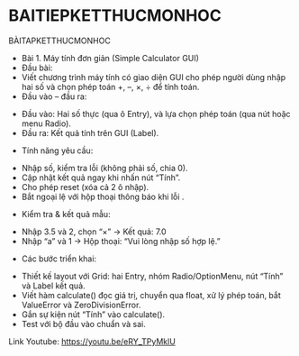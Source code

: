 # BAITIEPKETTHUCMONHOC
BÀITAPKETTHUCMONHOC
- Bài 1. Máy tính đơn giản (Simple Calculator GUI)
- Đầu bài:
- Viết chương trình máy tính có giao diện GUI cho phép người dùng nhập hai số và chọn phép toán +, –, ×, ÷ để tính toán.
- Đầu vào – đầu ra:
+ Đầu vào: Hai số thực (qua ô Entry), và lựa chọn phép toán (qua nút hoặc menu Radio).
+ Đầu ra: Kết quả tính trên GUI (Label).
- Tính năng yêu cầu:
+ Nhập số, kiểm tra lỗi (không phải số, chia 0).
+ Cập nhật kết quả ngay khi nhấn nút “Tính”.
+ Cho phép reset (xóa cả 2 ô nhập).
+ Bắt ngoại lệ với hộp thoại thông báo khi lỗi .
- Kiểm tra & kết quả mẫu:
+ Nhập 3.5 và 2, chọn “×” → Kết quả: 7.0
+ Nhập “a” và 1 → Hộp thoại: “Vui lòng nhập số hợp lệ.”
- Các bước triển khai:
+ Thiết kế layout với Grid: hai Entry, nhóm Radio/OptionMenu, nút “Tính” và Label kết quả.
+ Viết hàm calculate() đọc giá trị, chuyển qua float, xử lý phép toán, bắt ValueError và ZeroDivisionError.
+ Gắn sự kiện nút “Tính” vào calculate().
+ Test với bộ đầu vào chuẩn và sai.

Link Youtube: https://youtu.be/eRY_TPyMklU
